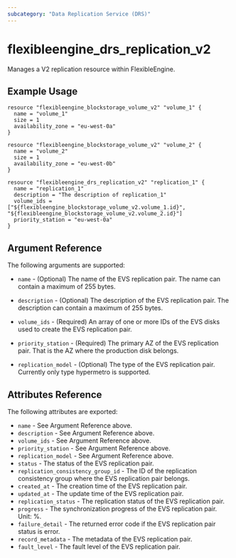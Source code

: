 ```yaml
---
subcategory: "Data Replication Service (DRS)"
---
```


# flexibleengine\_drs\_replication\_v2

Manages a V2 replication resource within FlexibleEngine.

## Example Usage

```hcl
resource "flexibleengine_blockstorage_volume_v2" "volume_1" {
  name = "volume_1"
  size = 1
  availability_zone = "eu-west-0a"
}

resource "flexibleengine_blockstorage_volume_v2" "volume_2" {
  name = "volume_2"
  size = 1
  availability_zone = "eu-west-0b"
}

resource "flexibleengine_drs_replication_v2" "replication_1" {
  name = "replication_1"
  description = "The description of replication_1"
  volume_ids = ["${flexibleengine_blockstorage_volume_v2.volume_1.id}", "${flexibleengine_blockstorage_volume_v2.volume_2.id}"]
  priority_station = "eu-west-0a"
}
```

## Argument Reference

The following arguments are supported:

* `name` - (Optional) The name of the EVS replication pair. The name can contain a maximum of 255 bytes.

* `description` - (Optional) The description of the EVS replication pair. The description can contain a maximum of 255 bytes.

* `volume_ids` - (Required) An array of one or more IDs of the EVS disks used to create the EVS replication pair.

* `priority_station` - (Required) The primary AZ of the EVS replication pair. That is the AZ where the production disk belongs.

* `replication_model` - (Optional) The type of the EVS replication pair. Currently only type hypermetro is supported.

## Attributes Reference

The following attributes are exported:

* `name` - See Argument Reference above.
* `description` - See Argument Reference above.
* `volume_ids` - See Argument Reference above.
* `priority_station` - See Argument Reference above.
* `replication_model` - See Argument Reference above.
* `status` - The status of the EVS replication pair.
* `replication_consistency_group_id` - The ID of the replication consistency group where the EVS replication pair belongs.
* `created_at` - The creation time of the EVS replication pair.
* `updated_at` - The update time of the EVS replication pair.
* `replication_status` - The replication status of the EVS replication pair.
* `progress` - The synchronization progress of the EVS replication pair. Unit: %.
* `failure_detail` - The returned error code if the EVS replication pair status is error.
* `record_metadata` - The metadata of the EVS replication pair.
* `fault_level` - The fault level of the EVS replication pair.
